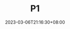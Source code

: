 ---
title: P1
description:
toc: true
authors: []
date: 2023-03-06T21:16:30+08:00
lastmod: 2023-03-06T21:16:30+08:00
draft: false
weight: 1
---